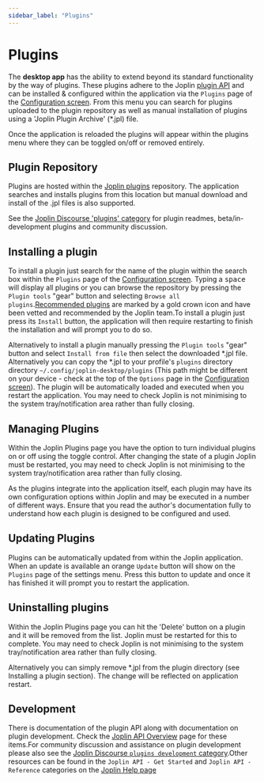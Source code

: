 ```yaml
---
sidebar_label: "Plugins"
---
```


# Plugins

The **desktop app** has the ability to extend beyond its standard functionality by the way of plugins. These plugins adhere to the Joplin [plugin API](https://joplinapp.org/api/references/plugin_api/classes/joplin.html) and can be installed & configured within the application via the `Plugins` page of the [Configuration screen](https://github.com/laurent22/joplin/blob/dev/readme/apps/config_screen.md). From this menu you can search for plugins uploaded to the plugin repository as well as manual installation of plugins using a 'Joplin Plugin Archive' (*.jpl) file.

Once the application is reloaded the plugins will appear within the plugins menu where they can be toggled on/off or removed entirely.

## Plugin Repository

Plugins are hosted within the [Joplin plugins](https://github.com/joplin/plugins) repository. The application searches and installs plugins from this location but manual download and install of the .jpl files is also supported.

See the [Joplin Discourse 'plugins' category](https://discourse.joplinapp.org/c/plugins/18) for plugin readmes, beta/in-development plugins and community discussion.

## Installing a plugin

To install a plugin just search for the name of the plugin within the search box within the `Plugins` page of the [Configuration screen](https://github.com/laurent22/joplin/blob/dev/readme/apps/config_screen.md). Typing a <kbd >space</kbd> will display all plugins or you can browse the repository by pressing the `Plugin tools` "gear" button and selecting `Browse all plugins`.[Recommended plugins](https://github.com/joplin/plugins/blob/master/readme/recommended.md#recommended-plugins) are marked by a gold crown icon and have been vetted and recommended by the Joplin team.To install a plugin just press its `Install` button, the application will then require restarting to finish the installation and will prompt you to do so.

Alternatively to install a plugin manually pressing the `Plugin tools` "gear" button and select `Install from file` then select the downloaded *.jpl file. Alternatively you can copy the *.jpl to your profile's `plugins` directory directory `~/.config/joplin-desktop/plugins` (This path might be different on your device - check at the top of the `Options` page in the [Configuration screen](https://github.com/laurent22/joplin/blob/dev/readme/apps/config_screen.md)). The plugin will be automatically loaded and executed when you restart the application. You may need to check Joplin is not minimising to the system tray/notification area rather than fully closing.

## Managing Plugins

Within the Joplin Plugins page you have the option to turn individual plugins on or off using the toggle control. After changing the state of a plugin Joplin must be restarted, you may need to check Joplin is not minimising to the system tray/notification area rather than fully closing.

As the plugins integrate into the application itself, each plugin may have its own configuration options within Joplin and may be executed in a number of different ways. Ensure that you read the author's documentation fully to understand how each plugin is designed to be configured and used.

## Updating Plugins

Plugins can be automatically updated from within the Joplin application. When an update is available an orange `Update` button will show on the `Plugins` page of the settings menu. Press this button to update and once it has finished it will prompt you to restart the application.

## Uninstalling plugins

Within the Joplin Plugins page you can hit the 'Delete' button on a plugin and it will be removed from the list. Joplin must be restarted for this to complete. You may need to check Joplin is not minimising to the system tray/notification area rather than fully closing.

Alternatively you can simply remove *.jpl from the plugin directory (see Installing a plugin section). The change will be reflected on application restart.

## Development

There is documentation of the plugin API along with documentation on plugin development. Check the [Joplin API Overview](https://github.com/laurent22/joplin/blob/dev/readme/api/overview.md) page for these items.For community discussion and assistance on plugin development please also see the [Joplin Discourse `plugins development` category](https://discourse.joplinapp.org/c/development/plugins/19).Other resources can be found in the `Joplin API - Get Started` and `Joplin API - Reference` categories on the [Joplin Help page](https://joplinapp.org/help/)